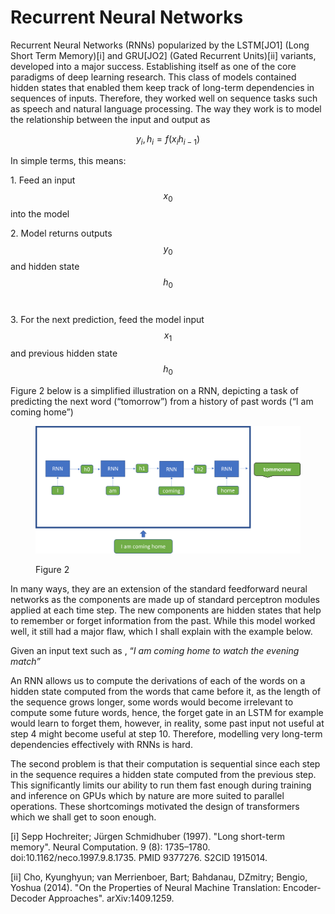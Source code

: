 # Recurrent Neural Networks

Recurrent Neural Networks (RNNs) popularized by the LSTM\[JO1] (Long Short Term Memory)\[i] and GRU\[JO2]  (Gated Recurrent Units)\[ii] variants, developed into a major success. Establishing itself as one of the core paradigms of deep learning research. This class of models contained hidden states that enabled them keep track of long-term dependencies in sequences of inputs. Therefore, they worked well on sequence tasks such as speech and natural language processing. The way they work is to model the relationship between the input and output as

$$
y_i,h_i = f(x_ih_{i-1})
$$

In simple terms, this means:

1\.    Feed an input $$x_0$$ into the model

2\.    Model returns outputs $$y_0$$and hidden state $$h_0$$​

3\.     For the next prediction, feed the model input $$x_1$$ and previous hidden state  $$h_0$$



Figure 2 below is a simplified illustration on a RNN, depicting a task of predicting the next word (“tomorrow”) from a history of past words (“I am coming home”)



<figure><img src="../.gitbook/assets/rnn.png" alt=""><figcaption><p>Figure 2</p></figcaption></figure>

In many ways, they are an extension of the standard feedforward neural networks as the components are made up of standard perceptron modules applied at each time step. The new components are hidden states that help to remember or forget information from the past. While this model worked well, it still had a major flaw, which I shall explain with the example below.

Given an input text such as , “_I am coming home to watch the evening match”_

An RNN allows us to compute the derivations of each of the words on a hidden state computed from the words that came before it, as the length of the sequence grows longer, some words would become irrelevant to compute some future words, hence, the forget gate in an LSTM for example would learn to forget them, however, in reality, some past input not useful at step 4 might become useful at step 10. Therefore, modelling very long-term dependencies effectively with RNNs is hard.

The second problem is that their computation is sequential since each step in the sequence requires a hidden state computed from the previous step. This significantly limits our ability to run them fast enough during training and inference on GPUs which by nature are more suited to parallel operations. These shortcomings motivated the design of transformers which we shall get to soon enough.









\[i] Sepp Hochreiter; Jürgen Schmidhuber (1997). "Long short-term memory". Neural Computation. 9 (8): 1735–1780. doi:10.1162/neco.1997.9.8.1735. PMID 9377276. S2CID 1915014.

&#x20;

\[ii] Cho, Kyunghyun; van Merrienboer, Bart; Bahdanau, DZmitry; Bengio, Yoshua (2014). "On the Properties of Neural Machine Translation: Encoder-Decoder Approaches". arXiv:1409.1259.

